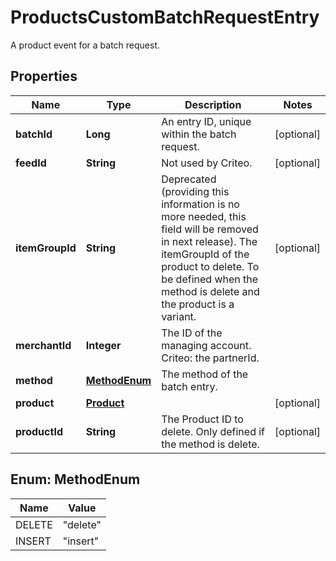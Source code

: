 

# ProductsCustomBatchRequestEntry

A product event for a batch request.

## Properties

| Name | Type | Description | Notes |
|------------ | ------------- | ------------- | -------------|
|**batchId** | **Long** | An entry ID, unique within the batch request. |  [optional] |
|**feedId** | **String** | Not used by Criteo. |  [optional] |
|**itemGroupId** | **String** | Deprecated (providing this information is no more needed, this field will be removed in next release). The itemGroupId of the product to delete. To be defined when the method is delete and the product is a variant. |  [optional] |
|**merchantId** | **Integer** | The ID of the managing account. Criteo: the partnerId. |  |
|**method** | [**MethodEnum**](#MethodEnum) | The method of the batch entry. |  |
|**product** | [**Product**](Product.md) |  |  [optional] |
|**productId** | **String** | The Product ID to delete. Only defined if the method is delete. |  [optional] |



## Enum: MethodEnum

| Name | Value |
|---- | -----|
| DELETE | &quot;delete&quot; |
| INSERT | &quot;insert&quot; |



